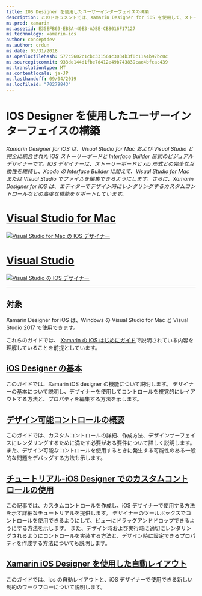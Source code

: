 ```yaml
---
title: IOS Designer を使用したユーザーインターフェイスの構築
description: このドキュメントでは、Xamarin Designer for iOS を使用して、ストーリーボードと xib ファイルを含むアプリのユーザーインターフェイスを構築する方法について説明します。 ツールの可用性、その基本的な機能、デザイン可能なコントロールについて説明するドキュメントにリンクし、その使用方法についてのチュートリアルを提供します。
ms.prod: xamarin
ms.assetid: E35EFB69-EBBA-40E3-ADBE-CB8016F17127
ms.technology: xamarin-ios
author: conceptdev
ms.author: crdun
ms.date: 05/31/2018
ms.openlocfilehash: 577c5602c1cbc331564c3034b3f0c11a4b97bc0c
ms.sourcegitcommit: 933de144d1fbe7d412e49b743839cae4bfcac439
ms.translationtype: MT
ms.contentlocale: ja-JP
ms.lasthandoff: 09/04/2019
ms.locfileid: "70279843"
---
```

# <a name="building-user-interfaces-with-the-ios-designer"></a>IOS Designer を使用したユーザーインターフェイスの構築

_Xamarin Designer for iOS は、Visual Studio for Mac および Visual Studio と完全に統合された iOS ストーリーボードと Interface Builder 形式のビジュアルデザイナーです。IOS デザイナーは、ストーリーボードと xib 形式との完全な互換性を維持し、Xcode の Interface Builder に加えて、Visual Studio for Mac または Visual Studio でファイルを編集できるようにします。さらに、Xamarin Designer for iOS は、エディターでデザイン時にレンダリングするカスタムコントロールなどの高度な機能をサポートしています。_

# <a name="visual-studio-for-mactabmacos"></a>[Visual Studio for Mac](#tab/macos)

[![Visual Studio for Mac の IOS デザイナー](images/designer-vsmac-sml.png "IOS デザイナー")](images/designer-vsmac.png#lightbox)

# <a name="visual-studiotabwindows"></a>[Visual Studio](#tab/windows)

[![Visual Studio の IOS デザイナー](images/designer-vs.png "IOS デザイナー")](images/designer-vs.png#lightbox)

-----

## <a name="availability"></a>対象

Xamarin Designer for iOS は、Windows の Visual Studio for Mac と Visual Studio 2017 で使用できます。

これらのガイドでは、 [Xamarin の iOS はじめにガイド](~/ios/get-started/index.md)で説明されている内容を理解していることを前提としています。

## <a name="ios-designer-basicsintroductionmd"></a>[iOS Designer の基本](introduction.md)

このガイドでは、Xamarin iOS designer の機能について説明します。 デザイナーの基本について説明し、デザイナーを使用してコントロールを視覚的にレイアウトする方法と、プロパティを編集する方法を示します。

## <a name="designable-controls-overviewios-designable-controls-overviewmd"></a>[デザイン可能コントロールの概要](ios-designable-controls-overview.md)

このガイドでは、カスタムコントロールの詳細、作成方法、デザインサーフェイスにレンダリングするために満たす必要がある要件について詳しく説明します。 また、デザイン可能なコントロールを使用するときに発生する可能性のある一般的な問題をデバッグする方法も示します。

## <a name="walkthrough---using-custom-controls-with-ios-designerios-designable-controls-walkthroughmd"></a>[チュートリアル-iOS Designer でのカスタムコントロールの使用](ios-designable-controls-walkthrough.md)

この記事では、カスタムコントロールを作成し、iOS デザイナーで使用する方法を示す詳細なチュートリアルを提供します。 デザイナーのツールボックスでコントロールを使用できるようにして、ビューにドラッグアンドドロップできるようにする方法を示します。 また、デザイン時および実行時に適切にレンダリングされるようにコントロールを実装する方法と、デザイン時に設定できるプロパティを作成する方法についても説明します。

## <a name="auto-layout-with-the-xamarin-ios-designerdesigner-auto-layoutmd"></a>[Xamarin iOS Designer を使用した自動レイアウト](designer-auto-layout.md)

このガイドでは、ios の自動レイアウトと、iOS デザイナーで使用できる新しい制約のワークフローについて説明します。
